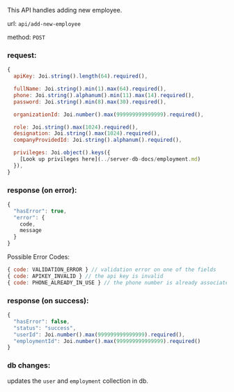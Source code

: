 This API handles adding new employee.

url: `api/add-new-employee`

method: `POST`

### request: 
```js
{
  apiKey: Joi.string().length(64).required(),

  fullName: Joi.string().min(1).max(64).required(),
  phone: Joi.string().alphanum().min(11).max(14).required(),
  password: Joi.string().min(8).max(30).required(),

  organizationId: Joi.number().max(999999999999999).required(),

  role: Joi.string().max(1024).required(),
  designation: Joi.string().max(1024).required(),
  companyProvidedId: Joi.string().alphanum().required(),

  privileges: Joi.object().keys({
    [Look up privileges here](../server-db-docs/employment.md)
  }),
}
```

### response (on error):
```js
{
  "hasError": true,
  "error": {
    code,
    message
  }
}
```

Possible Error Codes:
```js
{ code: VALIDATION_ERROR } // validation error on one of the fields
{ code: APIKEY_INVALID } // the api key is invalid
{ code: PHONE_ALREADY_IN_USE } // the phone number is already associated
```

### response (on success):
```js
{
  "hasError": false,
  "status": "success",
  "userId": Joi.number().max(999999999999999).required(),
  "employmentId": Joi.number().max(999999999999999).required()
}
```

### db changes:
updates the `user` and `employment` collection in db.